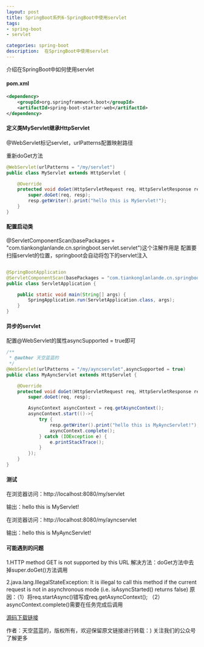```yaml
---
layout: post
title: SpringBoot系列6-SpringBoot中使用servlet
tags:
- spring-boot
- servlet

categories: spring-boot
description:  在SpringBoot中使用servlet
---
```

 介绍在SpringBoot中如何使用servlet
<!-- more -->
#### pom.xml
```xml
<dependency>
    <groupId>org.springframework.boot</groupId>
    <artifactId>spring-boot-starter-web</artifactId>
</dependency>
```

#### 定义类MyServlet继承HttpServlet

@WebServlet标记servlet，urlPatterns配置映射路径

重新doGet方法

```java
@WebServlet(urlPatterns = "/my/servlet")
public class MyServlet extends HttpServlet {

    @Override
    protected void doGet(HttpServletRequest req, HttpServletResponse resp) throws ServletException, IOException {
        super.doGet(req, resp);
        resp.getWriter().print("hello this is MyServlet!");
    }
}
```

#### 配置启动类

@ServletComponentScan(basePackages = "com.tiankonglanlande.cn.springboot.servlet.servlet")这个注解作用是
配置要扫描servlet的位置，springboot会自动将包下的servlet注入

```java

@SpringBootApplication
@ServletComponentScan(basePackages = "com.tiankonglanlande.cn.springboot.servlet.servlet")
public class ServletApplication {

	public static void main(String[] args) {
		SpringApplication.run(ServletApplication.class, args);
	}
}

```

#### 异步的servlet

配置@WebServlet的属性asyncSupported = true即可

```java
/**
 * @author 天空蓝蓝的
 */
@WebServlet(urlPatterns = "/my/ayncservlet",asyncSupported = true)
public class MyAyncServlet extends HttpServlet {

    @Override
    protected void doGet(HttpServletRequest req, HttpServletResponse resp) throws ServletException, IOException {
        super.doGet(req, resp);

        AsyncContext asyncContext = req.getAsyncContext();
        asyncContext.start(()->{
            try {
                resp.getWriter().print("hello this is MyAyncServlet!");
                asyncContext.complete();
            } catch (IOException e) {
                e.printStackTrace();
            }
        });
    }
}

```
#### 测试
在浏览器访问：http://localhost:8080/my/servlet

输出：hello this is MyServlet!

在浏览器访问：http://localhost:8080/my/ayncservlet

输出：hello this is MyAyncServlet!

#### 可能遇到的问题
1.HTTP method GET is not supported by this URL
解决方法：doGet方法中去掉super.doGet()方法调用

2.java.lang.IllegalStateException: It is illegal to call this method if the current request is not in asynchronous mode (i.e. isAsyncStarted() returns false)
原因：（1）将req.startAsync()错写成req.getAsyncContext();
      （2）asyncContext.complete()需要在任务完成后调用

[源码下载链接](https://github.com/tiankonglanlande/springboot)

作者：天空蓝蓝的，版权所有，欢迎保留原文链接进行转载：)
关注我们的公众号了解更多<br>
